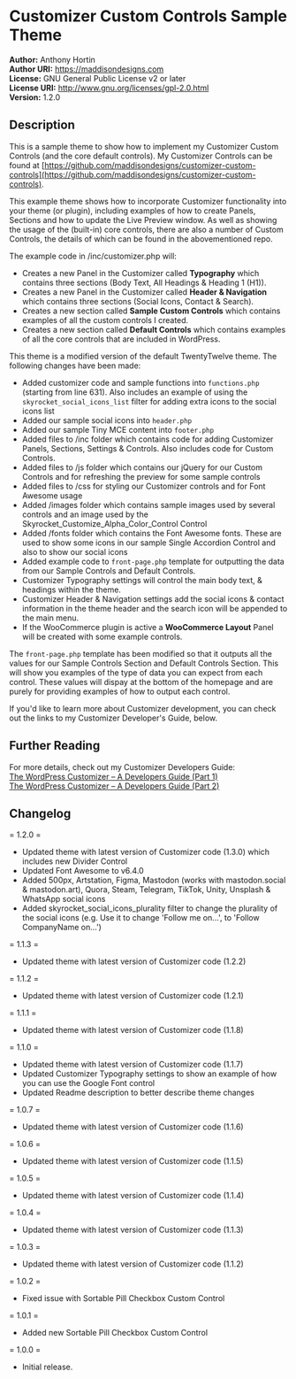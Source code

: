# Customizer Custom Controls Sample Theme #

**Author:** Anthony Hortin  
**Author URI:** https://maddisondesigns.com  
**License:** GNU General Public License v2 or later  
**License URI:** http://www.gnu.org/licenses/gpl-2.0.html  
**Version:** 1.2.0

## Description ##

This is a sample theme to show how to implement my Customizer Custom Controls (and the core default controls). My Customizer Controls can be found at [https://github.com/maddisondesigns/customizer-custom-controls](https://github.com/maddisondesigns/customizer-custom-controls).

This example theme shows how to incorporate Customizer functionality into your theme (or plugin), including examples of how to create Panels, Sections and how to update the Live Preview window. As well as showing the usage of the (built-in) core controls, there are also a number of Custom Controls, the details of which can be found in the abovementioned repo.

The example code in /inc/customizer.php will:  

- Creates a new Panel in the Customizer called **Typography** which contains three sections (Body Text, All Headings & Heading 1 (H1)).  
- Creates a new Panel in the Customizer called **Header & Navigation** which contains three sections (Social Icons, Contact & Search).  
- Creates a new section called **Sample Custom Controls** which contains examples of all the custom controls I created.  
- Creates a new section called **Default Controls** which contains examples of all the core controls that are included in WordPress.

This theme is a modified version of the default TwentyTwelve theme. The following changes have been made:

- Added customizer code and sample functions into `functions.php` (starting from line 631). Also includes an example of using the `skyrocket_social_icons_list` filter for adding extra icons to the social icons list  
- Added our sample social icons into `header.php`  
- Added our sample Tiny MCE content into `footer.php`  
- Added files to /inc folder which contains code for adding Customizer Panels, Sections, Settings & Controls. Also includes code for Custom Controls.  
- Added files to /js folder which contains our jQuery for our Custom Controls and for refreshing the preview for some sample controls  
- Added files to /css for styling our Customizer controls and for Font Awesome usage  
- Added /images folder which contains sample images used by several controls and an image used by the Skyrocket_Customize_Alpha_Color_Control Control  
- Added /fonts folder which contains the Font Awesome fonts. These are used to show some icons in our sample Single Accordion Control and also to show our social icons  
- Added example code to `front-page.php` template for outputting the data from our Sample Controls and Default Controls.  
- Customizer Typography settings will control the main body text, & headings within the theme.  
- Customizer Header & Navigation settings add the social icons & contact information in the theme header and the search icon will be appended to the main menu.  
- If the WooCommerce plugin is active a **WooCommerce Layout** Panel will be created with some example controls.  

The `front-page.php` template has been modified so that it outputs all the values for our Sample Controls Section and Default Controls Section. This will show you examples of the type of data you can expect from each control. These values will dispay at the bottom of the homepage and are purely for providing examples of how to output each control.

If you'd like to learn more about Customizer development, you can check out the links to my Customizer Developer's Guide, below.

## Further Reading ##

For more details, check out my Customizer Developers Guide:  
[The WordPress Customizer – A Developers Guide (Part 1)](https://maddisondesigns.com/2017/05/the-wordpress-customizer-a-developers-guide-part-1)  
[The WordPress Customizer – A Developers Guide (Part 2)](https://maddisondesigns.com/2017/05/the-wordpress-customizer-a-developers-guide-part-2)

## Changelog ##

= 1.2.0 =
- Updated theme with latest version of Customizer code (1.3.0) which includes new Divider Control
- Updated Font Awesome to v6.4.0
- Added 500px, Artstation, Figma, Mastodon (works with mastodon.social & mastodon.art), Quora, Steam, Telegram, TikTok, Unity, Unsplash & WhatsApp social icons
- Added skyrocket_social_icons_plurality filter to change the plurality of the social icons (e.g. Use it to change 'Follow me on...', to 'Follow CompanyName on...')

= 1.1.3 =
- Updated theme with latest version of Customizer code (1.2.2)

= 1.1.2 =
- Updated theme with latest version of Customizer code (1.2.1)

= 1.1.1 =
- Updated theme with latest version of Customizer code (1.1.8)

= 1.1.0 =
- Updated theme with latest version of Customizer code (1.1.7)
- Updated Customizer Typography settings to show an example of how you can use the Google Font control
- Updated Readme description to better describe theme changes

= 1.0.7 =
- Updated theme with latest version of Customizer code (1.1.6)

= 1.0.6 =
- Updated theme with latest version of Customizer code (1.1.5)

= 1.0.5 =
- Updated theme with latest version of Customizer code (1.1.4)

= 1.0.4 =
- Updated theme with latest version of Customizer code (1.1.3)

= 1.0.3 =
- Updated theme with latest version of Customizer code (1.1.2)

= 1.0.2 =
- Fixed issue with Sortable Pill Checkbox Custom Control

= 1.0.1 =
- Added new Sortable Pill Checkbox Custom Control

= 1.0.0 =
- Initial release.
